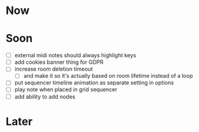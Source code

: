 # Now

# Soon
- [ ] external midi notes should always highlight keys
- [ ] add cookies banner thing for GDPR
- [ ] increase room deletion timeout
	- [ ] and make it so it's actually based on room lifetime instead of a loop
- [ ] put sequencer timeline animation as separate setting in options
- [ ] play note when placed in grid sequencer
- [ ] add ability to add nodes

# Later
